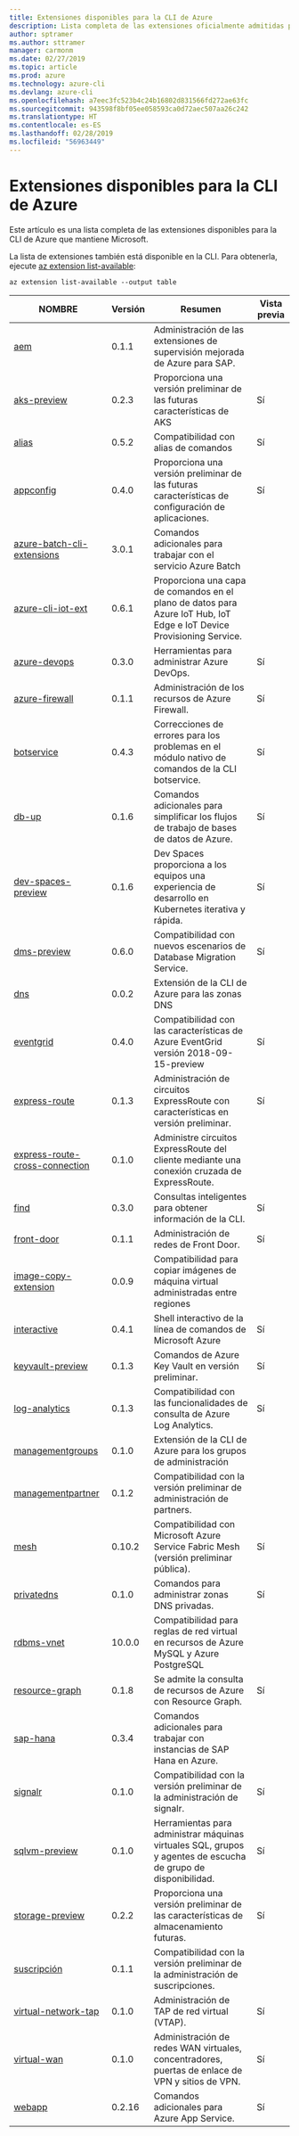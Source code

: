 ```yaml
---
title: Extensiones disponibles para la CLI de Azure
description: Lista completa de las extensiones oficialmente admitidas por la CLI de Azure.
author: sptramer
ms.author: sttramer
manager: carmonm
ms.date: 02/27/2019
ms.topic: article
ms.prod: azure
ms.technology: azure-cli
ms.devlang: azure-cli
ms.openlocfilehash: a7eec3fc523b4c24b16802d831566fd272ae63fc
ms.sourcegitcommit: 943598f8bf05ee058593ca0d72aec507aa26c242
ms.translationtype: HT
ms.contentlocale: es-ES
ms.lasthandoff: 02/28/2019
ms.locfileid: "56963449"
---
```

# <a name="available-extensions-for-the-azure-cli"></a>Extensiones disponibles para la CLI de Azure

Este artículo es una lista completa de las extensiones disponibles para la CLI de Azure que mantiene Microsoft.

La lista de extensiones también está disponible en la CLI. Para obtenerla, ejecute [az extension list-available](/cli/azure/extension?view=azure-cli-latest#az-extension-list-available):

```azurecli-interactive
az extension list-available --output table
```

| NOMBRE | Versión | Resumen | Vista previa |
|------|---------|---------|---------|
| [aem](https://github.com/Azure/azure-cli-extensions) | 0.1.1 | Administración de las extensiones de supervisión mejorada de Azure para SAP. |  |
| [aks-preview](https://github.com/Azure/azure-cli-extensions/tree/master/src/aks-preview) | 0.2.3 | Proporciona una versión preliminar de las futuras características de AKS | Sí |
| [alias](https://github.com/Azure/azure-cli-extensions) | 0.5.2 | Compatibilidad con alias de comandos | Sí |
| [appconfig](https://github.com/Azure/azure-cli-extensions) | 0.4.0 | Proporciona una versión preliminar de las futuras características de configuración de aplicaciones. | Sí |
| [azure-batch-cli-extensions](https://github.com/Azure/azure-batch-cli-extensions) | 3.0.1 | Comandos adicionales para trabajar con el servicio Azure Batch |  |
| [azure-cli-iot-ext](https://github.com/azure/azure-iot-cli-extension) | 0.6.1 | Proporciona una capa de comandos en el plano de datos para Azure IoT Hub, IoT Edge e IoT Device Provisioning Service. |  |
| [azure-devops](https://github.com/Microsoft/azure-devops-cli-extension) | 0.3.0 | Herramientas para administrar Azure DevOps. | Sí |
| [azure-firewall](https://github.com/Azure/azure-cli-extensions/tree/master/src/azure-firewall) | 0.1.1 | Administración de los recursos de Azure Firewall. | Sí |
| [botservice](https://github.com/Azure/azure-cli-extensions) | 0.4.3 | Correcciones de errores para los problemas en el módulo nativo de comandos de la CLI botservice. | Sí |
| [db-up](https://github.com/Azure/azure-cli-extensions/tree/master/src/db-up) | 0.1.6 | Comandos adicionales para simplificar los flujos de trabajo de bases de datos de Azure. | Sí |
| [dev-spaces-preview](https://github.com/Azure/azure-cli-extensions) | 0.1.6 | Dev Spaces proporciona a los equipos una experiencia de desarrollo en Kubernetes iterativa y rápida. | Sí |
| [dms-preview](https://github.com/Azure/azure-cli-extensions/tree/master/src/dms-preview) | 0.6.0 | Compatibilidad con nuevos escenarios de Database Migration Service. | Sí |
| [dns](https://github.com/Azure/azure-cli-extensions) | 0.0.2 | Extensión de la CLI de Azure para las zonas DNS |  |
| [eventgrid](https://github.com/Azure/azure-cli-extensions) | 0.4.0 | Compatibilidad con las características de Azure EventGrid versión 2018-09-15-preview | Sí |
| [express-route](https://github.com/Azure/azure-cli-extensions/tree/master/src/express-route) | 0.1.3 | Administración de circuitos ExpressRoute con características en versión preliminar. | Sí |
| [express-route-cross-connection](https://github.com/Azure/azure-cli-extensions/tree/master/src/express-route-cross-connection) | 0.1.0 | Administre circuitos ExpressRoute del cliente mediante una conexión cruzada de ExpressRoute. |  |
| [find](https://github.com/Azure/azure-cli-extensions/tree/master/src/find) | 0.3.0 | Consultas inteligentes para obtener información de la CLI. | Sí |
| [front-door](https://github.com/Azure/azure-cli-extensions/tree/master/src/front-door) | 0.1.1 | Administración de redes de Front Door. | Sí |
| [image-copy-extension](https://github.com/Azure/azure-cli-extensions) | 0.0.9 | Compatibilidad para copiar imágenes de máquina virtual administradas entre regiones |  |
| [interactive](https://github.com/Azure/azure-cli) | 0.4.1 | Shell interactivo de la línea de comandos de Microsoft Azure | Sí |
| [keyvault-preview](https://github.com/Azure/azure-keyvault-cli-extension) | 0.1.3 | Comandos de Azure Key Vault en versión preliminar. | Sí |
| [log-analytics](https://github.com/Azure/azure-cli-extensions/tree/master/src/log-analytics) | 0.1.3 | Compatibilidad con las funcionalidades de consulta de Azure Log Analytics. | Sí |
| [managementgroups](https://github.com/Azure/azure-cli-extensions) | 0.1.0 | Extensión de la CLI de Azure para los grupos de administración |  |
| [managementpartner](https://github.com/Azure/azure-cli-extensions) | 0.1.2 | Compatibilidad con la versión preliminar de administración de partners. |  |
| [mesh](https://github.com/Azure/azure-cli-extensions) | 0.10.2 | Compatibilidad con Microsoft Azure Service Fabric Mesh (versión preliminar pública). | Sí |
| [privatedns](https://github.com/Azure/azure-cli-extensions) | 0.1.0 | Comandos para administrar zonas DNS privadas. | Sí |
| [rdbms-vnet](https://github.com/Azure/azure-cli-extensions) | 10.0.0 | Compatibilidad para reglas de red virtual en recursos de Azure MySQL y Azure PostgreSQL |  |
| [resource-graph](https://github.com/Azure/azure-cli-extensions/tree/master/src/resource-graph) | 0.1.8 | Se admite la consulta de recursos de Azure con Resource Graph. | Sí |
| [sap-hana](https://github.com/Azure/azure-hanaonazure-cli-extension) | 0.3.4 | Comandos adicionales para trabajar con instancias de SAP Hana en Azure. |  |
| [signalr](https://github.com/Azure/azure-cli-extensions) | 0.1.0 | Compatibilidad con la versión preliminar de la administración de signalr. | Sí |
| [sqlvm-preview](https://github.com/Azure/azure-cli-extensions/tree/master/src/sqlvm-preview) | 0.1.0 | Herramientas para administrar máquinas virtuales SQL, grupos y agentes de escucha de grupo de disponibilidad. | Sí |
| [storage-preview](https://github.com/Azure/azure-cli-extensions/tree/master/src/storage-preview) | 0.2.2 | Proporciona una versión preliminar de las características de almacenamiento futuras. | Sí |
| [suscripción](https://github.com/Azure/azure-cli-extensions) | 0.1.1 | Compatibilidad con la versión preliminar de la administración de suscripciones. |  |
| [virtual-network-tap](https://github.com/Azure/azure-cli-extensions/tree/master/src/virtual-network-tap) | 0.1.0 | Administración de TAP de red virtual (VTAP). | Sí |
| [virtual-wan](https://github.com/Azure/azure-cli-extensions/tree/master/src/virtual-wan) | 0.1.0 | Administración de redes WAN virtuales, concentradores, puertas de enlace de VPN y sitios de VPN. | Sí |
| [webapp](https://github.com/Azure/azure-cli-extensions) | 0.2.16 | Comandos adicionales para Azure App Service. | Sí |